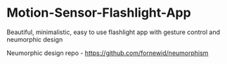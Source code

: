 # Motion-Sensor-Flashlight-App
Beautiful, minimalistic, easy to use flashlight app with gesture control and neumorphic design

Neumorphic design repo - https://github.com/fornewid/neumorphism
